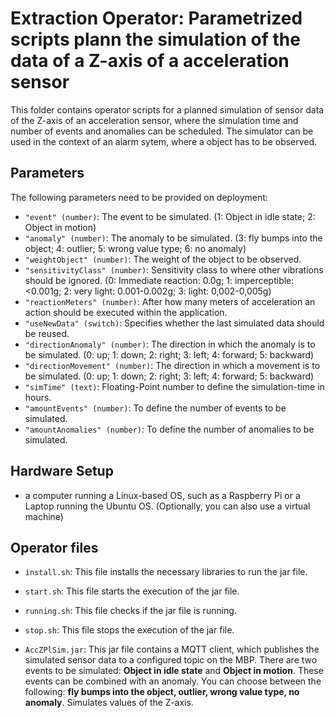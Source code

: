 # Extraction Operator: Parametrized scripts plann the simulation of the data of a Z-axis of a acceleration sensor

This folder contains operator scripts for a planned simulation of sensor data of the Z-axis of an acceleration sensor, where the simulation time and number of events and anomalies can be scheduled. The simulator can be used in the context of an alarm sytem, where a object has to be observed.

## Parameters

The following parameters need to be provided on deployment:

 - `"event" (number)`: The event to be simulated. (1: Object in idle state; 2: Object in motion)
- `"anomaly" (number)`: The anomaly to be simulated. (3: fly bumps into the object; 4: outlier; 5: wrong value type; 6: no anomaly)
- `"weightObject" (number)`: The weight of the object to be observed.
- `"sensitivityClass" (number)`: Sensitivity class to where other vibrations should be ignored. (0: Immediate reaction: 0.0g; 1: imperceptible: <0.001g; 2: very light: 0.001-0.002g; 3: light: 0,002-0,005g)
- `"reactionMeters" (number)`: After how many meters of acceleration an action should be executed within the application. 
- `"useNewData" (switch)`: Specifies whether the last simulated data should be reused. 
- `"directionAnomaly" (number)`: The direction in which the anomaly is to be simulated. (0: up; 1: down; 2: right; 3: left; 4: forward; 5: backward)
-  `"directionMovement" (number)`: The direction in which a movement is to be simulated. (0: up; 1: down; 2: right; 3: left; 4: forward; 5: backward)
- `"simTime" (text)`: Floating-Point number to define the simulation-time in hours. 
- `"amountEvents" (number)`: To define the number of events to be simulated.
- `"amountAnomalies" (number)`:  To define the number of anomalies to be simulated.


## Hardware Setup 


 - a computer running a Linux-based OS, such as a Raspberry Pi or a Laptop running the Ubuntu OS. (Optionally, you can also use a virtual machine)

## Operator files 

 - `install.sh`: This file installs the necessary libraries to run the jar file.
 
 - `start.sh`: This file starts the execution of the jar file.
 
 - `running.sh`: This file checks if the jar file is running.
  
 - `stop.sh`: This file stops the execution of the jar file.
 
 - `AccZPlSim.jar`: This jar file contains a MQTT client, which publishes the simulated sensor data to a configured topic on the MBP. There are two events to be simulated: **Object in idle state** and **Object in motion**. These events can be combined with an anomaly. You can choose between the following: **fly bumps into the object, outlier, wrong value type, no anomaly**. Simulates values of the Z-axis.